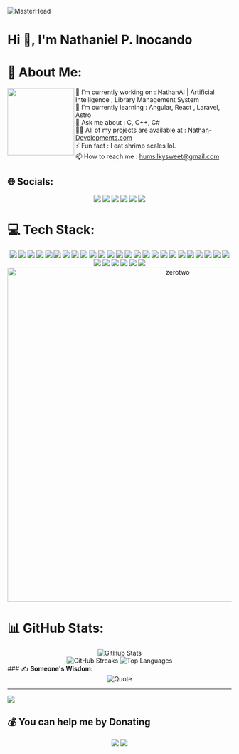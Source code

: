 ![MasterHead](https://user-images.githubusercontent.com/86270481/214122618-1bf43327-cdef-456e-81fe-fc71a9070c07.gif)


# Hi 👋, I'm Nathaniel P. Inocando
# 💫 About Me:
  <image align= "left" src="https://user-images.githubusercontent.com/74038190/219925444-83554312-0997-4567-945f-b64096943b07.png" width="150">

🔭 I’m currently working on : NathanAI | Artificial Intelligence , Library Management System<br>🌱 I’m currently learning : Angular, React , Laravel, Astro<br>💬 Ask me about : C, C++, C#<br>👨‍💻 All of my projects are available at : <a href="https://nathandevelopments.netlify.app/" target="_blank" rel="noopener noreferrer">Nathan-Developments.com</a><br>⚡ Fun fact : I eat shrimp scales lol.<br>📫 How to reach me : humsilkysweet@gmail.com<br>


## 🌐 Socials:
<div align="center"> <a href="https://discord.gg/humsilkysweet"><img src="https://img.shields.io/badge/Discord-%237289DA.svg?style=for-the-badge&logo=discord&logoColor=white"></a> <a href="https://facebook.com/NathanielInocando"><img src="https://img.shields.io/badge/Facebook-%231877F2.svg?style=for-the-badge&logo=facebook&logoColor=white"></a> <a href="https://instagram.com/raging_nathan"><img src="https://img.shields.io/badge/Instagram-%23E4405F.svg?style=for-the-badge&logo=instagram&logoColor=white"></a> <a href="https://linkedin.com/in/NathanielInocando"><img src="https://img.shields.io/badge/LinkedIn-%230077B5.svg?style=for-the-badge&logo=linkedin&logoColor=white"></a> <a href="https://tiktok.com/@NathanNotFound707"><img src="https://img.shields.io/badge/TikTok-%23000000.svg?style=for-the-badge&logo=tiktok&logoColor=white"></a> <a href="https://x.com/NathanNotFound707"><img src="https://img.shields.io/badge/X-black.svg?style=for-the-badge&logo=x&logoColor=white"></a> </div>

# 💻 Tech Stack:
<div align="center"> <img src="https://img.shields.io/badge/C-%2300599C.svg?style=for-the-badge&logo=c&logoColor=white"> <img src="https://img.shields.io/badge/C++-%2300599C.svg?style=for-the-badge&logo=c%2B%2B&logoColor=white"> <img src="https://img.shields.io/badge/C%23-%23239120.svg?style=for-the-badge&logo=csharp&logoColor=white"> <img src="https://img.shields.io/badge/HTML5-%23E34F26.svg?style=for-the-badge&logo=html5&logoColor=white"> <img src="https://img.shields.io/badge/CSS3-%231572B6.svg?style=for-the-badge&logo=css3&logoColor=white"> <img src="https://img.shields.io/badge/Java-%23ED8B00.svg?style=for-the-badge&logo=openjdk&logoColor=white"> <img src="https://img.shields.io/badge/JavaScript-%23323330.svg?style=for-the-badge&logo=javascript&logoColor=%23F7DF1E"> <img src="https://img.shields.io/badge/PHP-%23777BB4.svg?style=for-the-badge&logo=php&logoColor=white"> <img src="https://img.shields.io/badge/Python-3670A0?style=for-the-badge&logo=python&logoColor=ffdd54"> <img src="https://img.shields.io/badge/TypeScript-%23007ACC.svg?style=for-the-badge&logo=typescript&logoColor=white"> <img src="https://img.shields.io/badge/Cloudflare-F38020?style=for-the-badge&logo=Cloudflare&logoColor=white"> <img src="https://img.shields.io/badge/Firebase-%23039BE5.svg?style=for-the-badge&logo=firebase"> <img src="https://img.shields.io/badge/GithubPages-121013?style=for-the-badge&logo=github&logoColor=white"> <img src="https://img.shields.io/badge/Heroku-%23430098.svg?style=for-the-badge&logo=heroku&logoColor=white"> <img src="https://img.shields.io/badge/Netlify-%23000000.svg?style=for-the-badge&logo=netlify&logoColor=#00C7B7"> <img src="https://img.shields.io/badge/Vercel-%23000000.svg?style=for-the-badge&logo=vercel&logoColor=white"> <img src="https://img.shields.io/badge/.NET-5C2D91?style=for-the-badge&logo=.net&logoColor=white"> <img src="https://img.shields.io/badge/Angular-%23DD0031.svg?style=for-the-badge&logo=angular&logoColor=white"> <img src="https://img.shields.io/badge/Astro-%232C2052.svg?style=for-the-badge&logo=astro&logoColor=white"> <img src="https://img.shields.io/badge/Bootstrap-%238511FA.svg?style=for-the-badge&logo=bootstrap&logoColor=white"> <img src="https://img.shields.io/badge/NPM-%23CB3837.svg?style=for-the-badge&logo=npm&logoColor=white"> <img src="https://img.shields.io/badge/Node.js-6DA55F?style=for-the-badge&logo=node.js&logoColor=white"> <img src="https://img.shields.io/badge/React-%2320232a.svg?style=for-the-badge&logo=react&logoColor=%2361DAFB"> <img src="https://img.shields.io/badge/TailwindCSS-%2338B2AC.svg?style=for-the-badge&logo=tailwind-css&logoColor=white"> <img src="https://img.shields.io/badge/WordPress-%23117AC9.svg?style=for-the-badge&logo=WordPress&logoColor=white"> <img src="https://img.shields.io/badge/Apache-%23D42029.svg?style=for-the-badge&logo=apache&logoColor=white"> <img src="https://img.shields.io/badge/MySQL-4479A1.svg?style=for-the-badge&logo=mysql&logoColor=white"> <img src="https://img.shields.io/badge/MongoDB-%234ea94b.svg?style=for-the-badge&logo=mongodb&logoColor=white"> <img src="https://img.shields.io/badge/Postgres-%23316192.svg?style=for-the-badge&logo=postgresql&logoColor=white"> <img src="https://img.shields.io/badge/Canva-%2300C4CC.svg?style=for-the-badge&logo=Canva&logoColor=white"> <img src="https://img.shields.io/badge/Figma-%23F24E1E.svg?style=for-the-badge&logo=figma&logoColor=white"> </div>


<div align="center">
  <img src="https://github.com/user-attachments/assets/c72e6088-6263-42b5-be9d-4f100b1094db" alt="zerotwo" width="750" >
</div>

# 📊 GitHub Stats:
<div align="center"> <img src="https://github-readme-stats.vercel.app/api?username=criticslikerain&theme=monokai&hide_border=false&include_all_commits=false&count_private=false" alt="GitHub Stats"><br><img src="https://github-readme-streak-stats.herokuapp.com/?user=criticslikerain&theme=monokai&hide_border=false" alt="GitHub Streaks"> <img src="https://github-readme-stats.vercel.app/api/top-langs/?username=criticslikerain&theme=monokai&hide_border=false&layout=compact" alt="Top Languages"> </div>
### ✍️ <strong>Someone's Wisdom:</strong>
<div align="center"> <img src="https://quotes-github-readme.vercel.app/api?type=horizontal&theme=radical" alt="Quote"> </div>

---
[![](https://visitcount.itsvg.in/api?id=criticslikerain&icon=0&color=0)](https://visitcount.itsvg.in)

  ## 💰 You can help me by Donating
 <div align="center"> <a href="https://buymeacoffee.com/humsilkyweet@gmail.com"><img src="https://img.shields.io/badge/Buy%20Me%20a%20Coffee-ffdd00?style=for-the-badge&logo=buy-me-a-coffee&logoColor=black"></a> <a href="https://paypal.me/NathanielInocando"><img src="https://img.shields.io/badge/PayPal-00457C?style=for-the-badge&logo=paypal&logoColor=white"></a> </div>
  
<!-- Proudly created with GPRM ( https://gprm.itsvg.in ) -->

